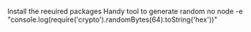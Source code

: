Install the reeuired packages
Handy tool to generate random no
node -e "console.log(require('crypto').randomBytes(64).toString('hex'))"